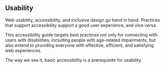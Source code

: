 ## Usability

Web usability, accessibility, and inclusive design go hand in hand. Practices that support accessibility support a good user experience, and vice versa.

This accessibility guide targets best practices not only for connecting with users with disabilities, including people with age-related impairments, but also extend to providing everyone with effective, efficient, and satisfying web experiences.

The way we see it, basic accessibility is a prerequisite for usability.
